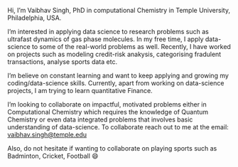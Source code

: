 Hi, I’m Vaibhav Singh, PhD in computational Chemistry in Temple University, Philadelphia, USA. 

I’m interested in applying data science to research problems such as ultrafast dynamics of gas phase molecules. In my free time, I apply data-science to some of the real-world problems as well. Recently, I have worked on projects such as modeling credit-risk anakysis, categorising fradulent
transactions, analyse sports data etc.

I’m believe on constant learning and want to keep applying and growing my coding/data-science skills. Currently, apart from working on data-science projects, I am trying to learn quantitative Finance.

I’m looking to collaborate on impactful, motivated problems either in Computational Chemistry which requires the knowledge of Quantum Chemistry or even data integrated problems that involves basic understanding of data-science.
To collaborate reach out to me at the email: vaibhav.singh@temple.edu

Also, do not hesitate if wanting to collaborate on playing sports such as Badminton, Cricket, Football 😄 



